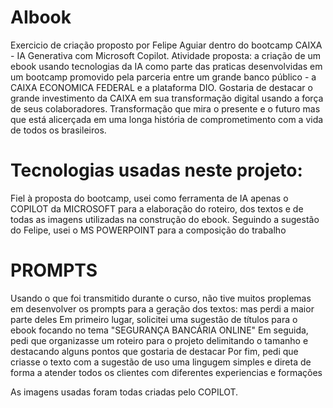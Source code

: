 # AIbook
Exercicio de criação proposto por Felipe Aguiar dentro do bootcamp CAIXA - IA Generativa com Microsoft Copilot.
Atividade proposta: a criação de um ebook usando tecnologias da IA como parte das praticas desenvolvidas em um bootcamp promovido pela parceria entre um grande banco público - a CAIXA ECONOMICA FEDERAL  e a plataforma DIO.
Gostaria de destacar o grande investimento da CAIXA em sua transformação digital usando a força de seus colaboradores. Transformação que mira o presente e o futuro mas que está alicerçada em uma longa história de comprometimento com a vida de todos os brasileiros.

# Tecnologias usadas neste projeto:

Fiel à proposta do bootcamp, usei como ferramenta de IA apenas o COPILOT da MICROSOFT para a elaboração do roteiro, dos textos e de todas as imagens utilizadas na construção do ebook.
Seguindo a sugestão do Felipe, usei o MS POWERPOINT para a composição do trabalho

# PROMPTS 
Usando o que foi transmitido durante o curso, não tive muitos proplemas em desenvolver os prompts para a geração dos textos: mas perdi a maior parte deles
Em primeiro lugar, solicitei uma sugestão de títulos para o ebook focando no tema "SEGURANÇA BANCÁRIA ONLINE"
Em seguida, pedi que organizasse um roteiro para o projeto delimitando o tamanho e destacando alguns pontos que gostaria de destacar 
Por fim, pedi que criasse o texto com a sugestão de uso uma lingugem simples e direta de forma a atender todos os clientes com diferentes experiencias e formações

As imagens usadas foram todas criadas pelo COPILOT. 
